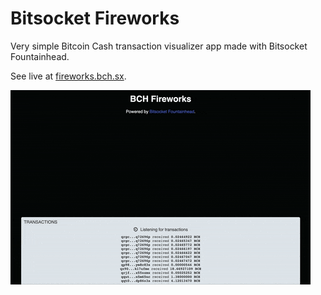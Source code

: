 # Bitsocket Fireworks

Very simple Bitcoin Cash transaction visualizer app made with Bitsocket Fountainhead.

See live at [fireworks.bch.sx](https://fireworks.bch.sx).

![](demo.gif)
